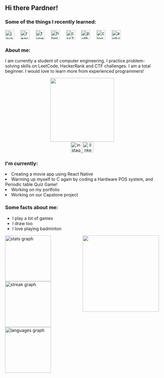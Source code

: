 <h2 align="left">Hi there Pardner!</h2>

<h3 align="left">Some of the things I recently learned:</h3>

<div align="left">
  <img src="https://cdn.jsdelivr.net/gh/devicons/devicon/icons/javascript/javascript-original.svg" height="30" alt="javascript logo"  />
  <img width="12" />
  <img src="https://cdn.jsdelivr.net/gh/devicons/devicon/icons/react/react-original.svg" height="30" alt="react logo"  />
  <img width="12" />
  <img src="https://cdn.jsdelivr.net/gh/devicons/devicon/icons/typescript/typescript-original.svg" height="30" alt="typescript logo"  />
  <img width="12" />
  <img src="https://cdn.jsdelivr.net/gh/devicons/devicon/icons/html5/html5-original.svg" height="30" alt="html5 logo"  />
  <img width="12" />
  <img src="https://cdn.jsdelivr.net/gh/devicons/devicon/icons/css3/css3-original.svg" height="30" alt="css3 logo"  />
  <img width="12" />
  <img src="https://cdn.jsdelivr.net/gh/devicons/devicon/icons/python/python-original.svg" height="30" alt="python logo"  />
  <img width="12" />
  <img src="https://cdn.jsdelivr.net/gh/devicons/devicon/icons/c/c-original.svg" height="30" alt="c logo"  />
  <img width="12" />
  <img src="https://cdn.jsdelivr.net/gh/devicons/devicon/icons/arduino/arduino-original.svg" height="30" alt="arduino logo"  />
</div>

<h3 align="left">About me:</h3>

<p align="left">I am currently a student of computer engineering. I practice problem-solving skills on LeetCode, HackerRank and CTF challenges. I am a total beginner. I would love to learn more from experienced programmers!</p>

<div align="center">
  <img height="209" src="https://cdna.artstation.com/p/assets/images/images/030/828/406/original/tj-austria-kj.gif?1601786671"  />
</div>

<div align="center">
  <a href="https://www.instagram.com/aisha_urbanoo/" target="_blank">
    <img src="https://img.shields.io/static/v1?message=Instagram&logo=instagram&label=&color=8569E4&logoColor=white&labelColor=&style=flat" height="35" alt="instagram logo"  />
  </a>
  <a href="https://www.linkedin.com/in/urbano-aisha-kelsey-m-83a3b1244/" target="_blank">
    <img src="https://img.shields.io/static/v1?message=LinkedIn&logo=linkedin&label=&color=8569E4&logoColor=white&labelColor=&style=flat" height="35" alt="linkedin logo"  />
  </a>
</div>

<h3 align="left">I'm currently:</h3>
  <li>Creating a movie app using React Native</li>
  <li>Warming up myself to C again by coding a Hardware POS system, and Periodic table Quiz Game!</li>
  <li>Working on my portfolio</li> 
  <li>Working on our Capstone project</li> 

<h3 align="left">Some facts about me:</h3>

<ul align="left">
  <li>I play a lot of games</li>
  <li>I draw too</li>
  <li>I love playing badminton</li>
</ul>

<div align="center">
  <img align="right" height="250" src="https://media.giphy.com/media/jubLJwkWhtqmOA2bJg/giphy.gif"  />
  <div align="left">
    <img src="https://github-readme-stats.vercel.app/api?username=BweepBwop&hide_title=false&hide_rank=false&show_icons=true&include_all_commits=true&count_private=true&disable_animations=false&theme=tokyonight&locale=en&hide_border=false" height="150" alt="stats graph"  />
    <img src="https://streak-stats.demolab.com?user=BweepBwop&locale=en&mode=daily&theme=tokyonight&hide_border=false&border_radius=5" height="150" alt="streak graph"  />
    <img src="https://github-readme-stats.vercel.app/api/top-langs?username=BweepBwop&locale=en&hide_title=false&layout=compact&card_width=320&langs_count=5&theme=tokyonight&hide_border=false" height="150" alt="languages graph"  />
  </div>
</div>
